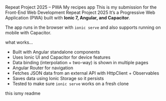  Repeat Project 2025 – PWA
My recipes app
This is my submission for the Front-End Web Development Repeat Project 2025
It’s a Progressive Web Application (PWA) built with **Ionic 7, Angular, and Capacitor**.  

The app runs in the browser with `ionic serve` and also supports running on mobile with Capacitor.  



what works...
- Built with Angular standalone components  
- Uses Ionic UI and Capacitor for device features  
- Data binding (interpolation + two-way) is shown in multiple pages  
- Angular Router for navigation  
- Fetches JSON data from an external API with HttpClient + Observables  
- Saves data using Ionic Storage so it persists  
- Tested to make sure `ionic serve` works on a fresh clone  


this ismy readme
